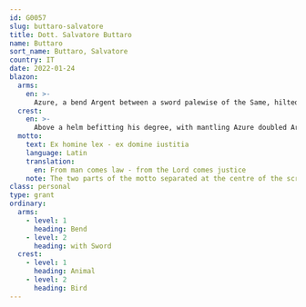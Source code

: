 ```yaml
---
id: G0057
slug: buttaro-salvatore
title: Dott. Salvatore Buttaro
name: Buttaro
sort_name: Buttaro, Salvatore
country: IT
date: 2022-01-24
blazon:
  arms:
    en: >-
      Azure, a bend Argent between a sword palewise of the Same, hilted Or, and a pair of scales of the Last.
  crest:
    en: >-
      Above a helm befitting his degree, with mantling Azure doubled Argent, and issuant from a wreath of the colours, an owlet close guardant proper, one leg raised supporting an escutcheon quartered Argent and Gules.
  motto:
    text: Ex homine lex - ex domine iustitia
    language: Latin
    translation:
      en: From man comes law - from the Lord comes justice
    note: The two parts of the motto separated at the centre of the scroll by a mullet Argent bursting forth Or.
class: personal
type: grant
ordinary:
  arms:
    - level: 1
      heading: Bend
    - level: 2
      heading: with Sword
  crest:
    - level: 1
      heading: Animal
    - level: 2
      heading: Bird
---
```

